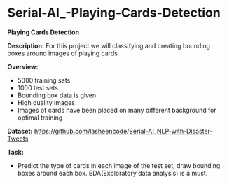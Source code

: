# Serial-AI_-Playing-Cards-Detection

__**Playing Cards Detection**__

**Description:**
For this project we will classifying and creating bounding boxes around images of playing cards

**Overview:**
 - 5000 training sets
 - 1000 test sets
 - Bounding box data is given
 - High quality images
 - Images of cards have been placed on many different background for optimal training

**Dataset:**
https://github.com/lasheencode/Serial-AI_NLP-with-Disaster-Tweets

**Task:**
 - Predict the type of cards in each image of the test set, draw bounding boxes around each box. EDA(Exploratory data analysis) is a must.
